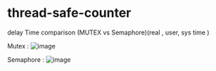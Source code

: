 # thread-safe-counter

delay Time comparison (MUTEX vs Semaphore)(real , user, sys time )

Mutex : 
![image](https://user-images.githubusercontent.com/81486887/121805538-a9b7a180-cc86-11eb-8967-95b6e0812574.png)

Semaphore :
![image](https://user-images.githubusercontent.com/81486887/121808924-b7c0ee80-cc95-11eb-9a30-6827edb94642.png)


